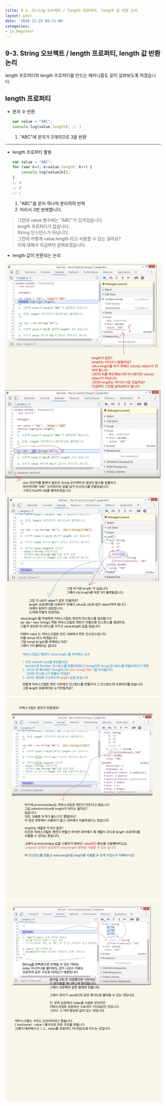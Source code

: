 ```yaml
---
title: 9-3. String 오브젝트 / length 프로퍼티, length 값 반환 논리
layout: post
date: '2020-11-25 09:21:00'
categories:
- js_beginner
---
```


## 9-3. String 오브젝트 / length 프로퍼티, length 값 반환 논리

length 프로퍼티와 length 프로퍼티를 만드는 메커니즘도 같이 살펴보도록 하겠습니다.

## length 프로퍼티

* 문자 수 반환

    ```javascript
    var value = "ABC";
    console.log(value.length); // 3
    ```
    
    1. "ABC"에 문자가 3개이므로 3을 반환
    
---

* length 프로퍼티 활용

    ```javascript
    var value = "ABC";
    for (var k=0; k<value.length; k++) {
        console.log(value[k]);
    }
    // A
    // B
    // C
    ```
    
    1. "ABC"를 문자 하나씩 분리하여 반복
    2. 따라서 3번 반복합니다.
    
>그런데 value 변수에는 "ABC"가 담겨있습니다.  
>length 프로퍼티가 없습니다.  
>String 인스턴스가 아닙니다.  
>그런데 어떻게 value.length 라고 사용할 수 있는 걸까요?  
>이에 대해서 지금부터 살펴보겠습니다.

* length 값이 반환되는 논리

![](/static/img/script/image196.jpg)
![](/static/img/script/image197.jpg)
![](/static/img/script/image198.jpg)
![](/static/img/script/image199.jpg)
![](/static/img/script/image200.jpg)
